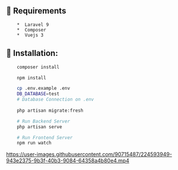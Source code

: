## :hugs: Requirements

        *  Laravel 9
        *  Composer
        *  Vuejs 3

## :clap: Installation:

```bash
    composer install

    npm install

    cp .env.example .env
    DB_DATABASE=test
    # Database Connection on .env
    
    php artisan migrate:fresh

    # Run Backend Server
    php artisan serve

    # Run Frontend Server
    npm run watch

```
https://user-images.githubusercontent.com/90715487/224593949-943e2375-9b3f-40b3-9084-64358a4b80e4.mp4
